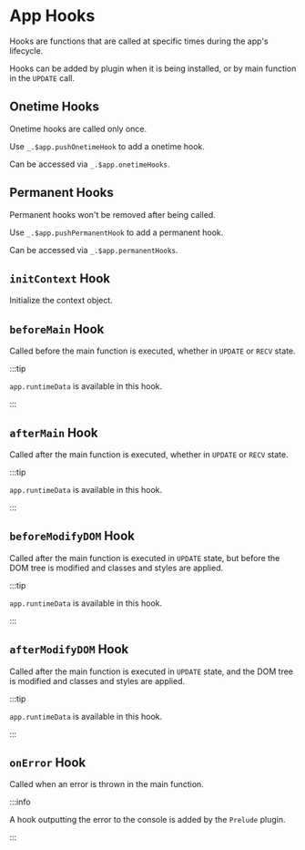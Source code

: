 # App Hooks

Hooks are functions that are called at specific times during the app's lifecycle.

Hooks can be added by plugin when it is being installed, or by main function in the `UPDATE` call.

## Onetime Hooks

Onetime hooks are called only once.

Use `_.$app.pushOnetimeHook` to add a onetime hook.

Can be accessed via `_.$app.onetimeHooks`.

## Permanent Hooks

Permanent hooks won't be removed after being called.

Use `_.$app.pushPermanentHook` to add a permanent hook.

Can be accessed via `_.$app.permanentHooks`.

## `initContext` Hook

Initialize the context object.

## `beforeMain` Hook

Called before the main function is executed, whether in `UPDATE` or `RECV` state.

:::tip

`app.runtimeData` is available in this hook.

:::

## `afterMain` Hook

Called after the main function is executed, whether in `UPDATE` or `RECV` state.

:::tip

`app.runtimeData` is available in this hook.

:::

## `beforeModifyDOM` Hook

Called after the main function is executed in `UPDATE` state, but before the DOM tree is modified and classes and styles are applied.

:::tip

`app.runtimeData` is available in this hook.

:::

## `afterModifyDOM` Hook

Called after the main function is executed in `UPDATE` state, and the DOM tree is modified and classes and styles are applied.

:::tip

`app.runtimeData` is available in this hook.

:::

## `onError` Hook

Called when an error is thrown in the main function.

:::info

A hook outputting the error to the console is added by the `Prelude` plugin.

:::
